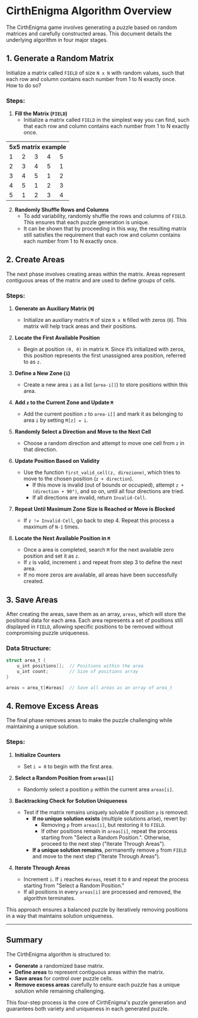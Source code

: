 # CirthEnigma Algorithm Overview

The CirthEnigma game involves generating a puzzle based on random matrices and carefully constructed areas. This document details the underlying algorithm in four major stages.

## 1. Generate a Random Matrix

Initialize a matrix called `FIELD` of size `N x N` with random values, such that each row and column contains each number from 1 to N exactly once.\
How to do so?

### Steps:
1. **Fill the Matrix (`FIELD`)**  
   - Initialize a matrix called `FIELD` in the simplest way you can find, such that each row and column contains each number from 1 to N exactly once.

<table>
  <tr>
    <th colspan="5" style="text-align:center;">5x5 matrix example</th>
  </tr>
  <tr>
    <td>1</td>
    <td>2</td>
    <td>3</td>
    <td>4</td>
    <td>5</td>
  </tr>
  <tr>
    <td>2</td>
    <td>3</td>
    <td>4</td>
    <td>5</td>
    <td>1</td>
  </tr>
  <tr>
    <td>3</td>
    <td>4</td>
    <td>5</td>
    <td>1</td>
    <td>2</td>
  </tr>
  <tr>
    <td>4</td>
    <td>5</td>
    <td>1</td>
    <td>2</td>
    <td>3</td>
  </tr>
  <tr>
    <td>5</td>
    <td>1</td>
    <td>2</td>
    <td>3</td>
    <td>4</td>
  </tr>
</table>

2. **Randomly Shuffle Rows and Columns**  
   - To add variability, randomly shuffle the rows and columns of `FIELD`. This ensures that each puzzle generation is unique.
   - It can be shown that by proceeding in this way, the resulting matrix still satisfies the requirement that each row and column contains each number from 1 to N exactly once.

## 2. Create Areas

The next phase involves creating areas within the matrix. Areas represent contiguous areas of the matrix and are used to define groups of cells.

### Steps:
1. **Generate an Auxiliary Matrix (`M`)**  
   - Initialize an auxiliary matrix `M` of size `N x N` filled with zeros (`0`). This matrix will help track areas and their positions.

2. **Locate the First Available Position**  
   - Begin at position `(0, 0)` in matrix `M`. Since it’s initialized with zeros, this position represents the first unassigned area position, referred to as `z`.

3. **Define a New Zone (`i`)**  
   - Create a new area `i` as a list (`area-i[]`) to store positions within this area.

4. **Add `z` to the Current Zone and Update `M`**  
   - Add the current position `z` to `area-i[]` and mark it as belonging to area `i` by setting `M[z] = i`.

5. **Randomly Select a Direction and Move to the Next Cell**  
   - Choose a random direction and attempt to move one cell from `z` in that direction.
   
6. **Update Position Based on Validity**  
   - Use the function `first_valid_cell(z, direzione)`, which tries to move to the chosen position (`z + direction`).  
     - If this move is invalid (out of bounds or occupied), attempt `z + (direction + 90°)`, and so on, until all four directions are tried.
     - If all directions are invalid, return `Invalid-Cell`.

7. **Repeat Until Maximum Zone Size is Reached or Move is Blocked**  
   - If `z != Invalid-Cell`, go back to step 4. Repeat this process a maximum of `N-1` times.

8. **Locate the Next Available Position in `M`**  
   - Once a area is completed, search `M` for the next available zero position and set it as `z`.  
   - If `z` is valid, increment `i` and repeat from step 3 to define the next area.  
   - If no more zeros are available, all areas have been successfully created.

## 3. Save Areas

After creating the areas, save them as an array, `areas`, which will store the positional data for each area. Each area represents a set of positions still displayed in `FIELD`, allowing specific positions to be removed without compromising puzzle uniqueness.

### Data Structure:
```c
struct area_t {
    u_int positions[];  // Positions within the area
    u_int count;        // Size of positions array
} 

areas = area_t[#areas]  // Save all areas as an array of area_t
```

## 4. Remove Excess Areas

The final phase removes areas to make the puzzle challenging while maintaining a unique solution.

### Steps:
1. **Initialize Counters**  
   - Set `i = 0` to begin with the first area.

2. **Select a Random Position from `areas[i]`**  
   - Randomly select a position `p` within the current area `areas[i]`.

3. **Backtracking Check for Solution Uniqueness**  
   - Test if the matrix remains uniquely solvable if position `p` is removed:
     - **If no unique solution exists** (multiple solutions arise), revert by:
       - Removing `p` from `areas[i]`, but restoring it to `FIELD`.
       - If other positions remain in `areas[i]`, repeat the process starting from "Select a Random Position.". Otherwise, proceed to the next step ("Iterate Through Areas").
     - **If a unique solution remains**, permanently remove `p` from `FIELD` and move to the next step ("Iterate Through Areas").

4. **Iterate Through Areas**  
   - Increment `i`. If `i` reaches `#areas`, reset it to `0` and repeat the process starting from "Select a Random Position."
   - If all positions in every `areas[i]` are processed and removed, the algorithm terminates.

This approach ensures a balanced puzzle by iteratively removing positions in a way that maintains solution uniqueness.

---

## Summary

The CirthEnigma algorithm is structured to:
- **Generate** a randomized base matrix.
- **Define areas** to represent contiguous areas within the matrix.
- **Save areas** for control over puzzle cells.
- **Remove excess areas** carefully to ensure each puzzle has a unique solution while remaining challenging.

This four-step process is the core of CirthEnigma's puzzle generation and guarantees both variety and uniqueness in each generated puzzle.
